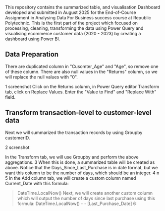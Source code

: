 This repository contains the summarized table, and visualisation Dashboard developed and submitted in August 2025 for the End-of-Course Assignment in Analysing Data For Business success course at Republic Polytechnic.
This is the first part of the project which focused on processing, cleaning, transforming the data using Power Query and visualising ecommerce customer data (2020 - 2023) by creating a dashboard using Power BI.  

## Data Preparation  
There are duplicated column in "Cusomter_Age" and "Age", so remove one of these column.
There are also null values in the "Returns" column, so we will replace the null values with "0".

1 screenshot
Click on the Returns column, in Power Query editor Transform tab, click on Replace Values.
Enter the "Value to Find" and "Replace With" field.

## Transform transaction-level to customer-level data
Next we will summarized the transaction records by using Groupby customerID.

2 screnshot

In the Transform tab, we will use Groupby and perform the above aggregations.
3
When this is done, a summarized table will be created as above. Notice that the Days_Since_Last_Purchase is in date format, but we want this column to be the number of days, which should be an integer.
4 n 5
In the Add column tab, we will create a custom column named Current_Date with this formula:
>  DateTime.LocalNow()
Next, we will create another custom column which will output the number of days since last purchase using this formula:
> DateTime.LocalNow() - - [Last_Purchase_Date]
6







